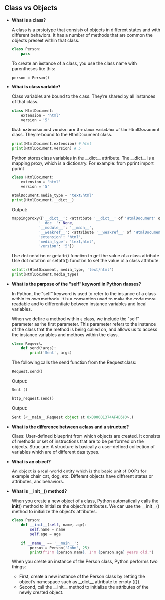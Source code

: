 ## Class vs Objects

- **What is a class?**

    A class is a prototype that consists of objects in different states and with different behaviors. It has a number of methods that are common the objects present within that class.
    ```python   
    class Person:
        pass
    ```
    To create an instance of a class, you use the class name with parentheses like this:
    ```python  
    person = Person()
    ```
- **What is class variable?**

    Class variables are bound to the class. They’re shared by all instances of that class.
    ```python
    class HtmlDocument:
        extension = 'html'
        version = '5'
    ```
    Both extension and version are the class variables of the HtmlDocument class. They’re bound to the HtmlDocument class.
    ```python
    print(HtmlDocument.extension) # html
    print(HtmlDocument.version) # 5
    ```
    Python stores class variables in the \_\_dict__ attribute. The \_\_dict__ is a mapping proxy, which is a dictionary. For example:
    from pprint import pprint

    ```python   
    class HtmlDocument:
        extension = 'html'
        version = '5'

    HtmlDocument.media_type = 'text/html'
    print(HtmlDocument.__dict__)
    ```

    Output:
    ```python     
    mappingproxy({'__dict__': <attribute '__dict__' of 'HtmlDocument' objects>,
                '__doc__': None,
                '__module__': '__main__',
                '__weakref__': <attribute '__weakref__' of 'HtmlDocument' objects>,
                'extension': 'html',
                'media_type': 'text/html',
                'version': '5'})
    ```
    Use dot notation or getattr() function to get the value of a class attribute.
    Use dot notation or setattr() function to set the value of a class attribute.
    ```python     
    setattr(HtmlDocument, media_type, 'text/html')
    print(HtmlDocument.media_type)
    ```
- **What is the purpose of the "self" keyword in Python classes?**

    In Python, the "self" keyword is used to refer to the instance of a class within its own methods. It is a convention used to make the code more readable and to differentiate between instance variables and local variables.

    When we define a method within a class, we include the "self" parameter as the first parameter. This parameter refers to the instance of the class that the method is being called on, and allows us to access the instance variables and methods within the class.
    ```python
    class Request:
        def send(*args):
            print('Sent', args)
    ```
    The following calls the send function from the Request class:   
    ```python
    Request.send()    
    ```
    Output:
    ```python
    Sent ()
    ```
    ```python
    http_request.send()
    ```
    Output:
    ```python
    Sent (<__main__.Request object at 0x000001374AF4D580>,)
    ```

- **What is the difference between a class and a structure?**

    Class: User-defined blueprint from which objects are created. It consists of methods or set of instructions that are to be performed on the objects.
    Structure: A structure is basically a user-defined collection of variables which are of different data types.

- **What is an object?**

    An object is a real-world entity which is the basic unit of OOPs for example chair, cat, dog, etc. Different objects have different states or attributes, and behaviors.

- **What is \_\_init__() method?**

    When you create a new object of a class, Python automatically calls the __init__() method to initialize the object’s attributes. We can use the \_\_init__() method to initialize the object’s attributes.
    ```python
    class Person:
        def __init__(self, name, age):
            self.name = name
            self.age = age

        if __name__ == '__main__':
            person = Person('John', 25)
            print(f"I'm {person.name}. I'm {person.age} years old.")
    ```
    When you create an instance of the Person class, Python performs two things:

    - First, create a new instance of the Person class by setting the object’s namespace such as \_\_dict__ attribute to empty ({}).
    - Second, call the \_\_init__ method to initialize the attributes of the newly created object.

